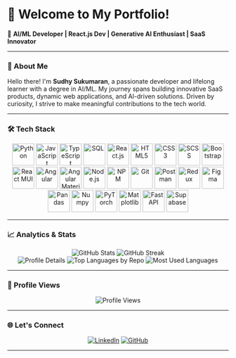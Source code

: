 # 👋 Welcome to My Portfolio!  


🌟 **AI/ML Developer | React.js Dev | Generative AI Enthusiast | SaaS Innovator**  

---

### 🚀 About Me  

Hello there! I'm **Sudhy Sukumaran**, a passionate developer and lifelong learner with a degree in AI/ML. My journey spans building innovative SaaS products, dynamic web applications, and AI-driven solutions. Driven by curiosity, I strive to make meaningful contributions to the tech world.  

---

### 🛠️ Tech Stack  

<p align="center">
  <img src="https://cdn.jsdelivr.net/gh/devicons/devicon/icons/python/python-original.svg" width="50" height="50" alt="Python" />
  <img src="https://cdn.jsdelivr.net/gh/devicons/devicon/icons/javascript/javascript-original.svg" width="50" height="50" alt="JavaScript" />
  <img src="https://cdn.jsdelivr.net/gh/devicons/devicon/icons/typescript/typescript-original.svg" width="50" height="50" alt="TypeScript" />
  <img src="https://cdn.jsdelivr.net/gh/devicons/devicon/icons/sqlite/sqlite-original.svg" width="50" height="50" alt="SQL" />
  <img src="https://cdn.jsdelivr.net/gh/devicons/devicon/icons/react/react-original.svg" width="50" height="50" alt="React.js" />
  <img src="https://cdn.jsdelivr.net/gh/devicons/devicon/icons/html5/html5-original.svg" width="50" height="50" alt="HTML5" />
  <img src="https://cdn.jsdelivr.net/gh/devicons/devicon/icons/css3/css3-original.svg" width="50" height="50" alt="CSS3" />
  <img src="https://cdn.jsdelivr.net/gh/devicons/devicon/icons/sass/sass-original.svg" width="50" height="50" alt="SCSS" />
  <img src="https://cdn.jsdelivr.net/gh/devicons/devicon/icons/bootstrap/bootstrap-original.svg" width="50" height="50" alt="Bootstrap" />
  <img src="https://cdn.jsdelivr.net/gh/devicons/devicon/icons/materialui/materialui-original.svg" width="50" height="50" alt="React MUI" />
  <img src="https://cdn.jsdelivr.net/gh/devicons/devicon/icons/angularjs/angularjs-original.svg" width="50" height="50" alt="Angular" />
  <img src="https://cdn.jsdelivr.net/gh/devicons/devicon/icons/materialui/materialui-original.svg" width="50" height="50" alt="Angular Material UI" />
  <img src="https://cdn.jsdelivr.net/gh/devicons/devicon/icons/nodejs/nodejs-original.svg" width="50" height="50" alt="Node.js" />
  <img src="https://cdn.jsdelivr.net/gh/devicons/devicon/icons/npm/npm-original-wordmark.svg" width="50" height="50" alt="NPM" />
  <img src="https://cdn.jsdelivr.net/gh/devicons/devicon/icons/git/git-original.svg" width="50" height="50" alt="Git" />
  <img src="https://cdn.jsdelivr.net/gh/devicons/devicon/icons/postman/postman-original.svg" width="50" height="50" alt="Postman" />
  <img src="https://cdn.jsdelivr.net/gh/devicons/devicon/icons/redux/redux-original.svg" width="50" height="50" alt="Redux" />
  <img src="https://cdn.jsdelivr.net/gh/devicons/devicon/icons/figma/figma-original.svg" width="50" height="50" alt="Figma" />
  <img src="https://cdn.jsdelivr.net/gh/devicons/devicon/icons/pandas/pandas-original.svg" width="50" height="50" alt="Pandas" />
  <img src="https://cdn.jsdelivr.net/gh/devicons/devicon/icons/numpy/numpy-original.svg" width="50" height="50" alt="Numpy" />
  <img src="https://cdn.jsdelivr.net/gh/devicons/devicon/icons/pytorch/pytorch-original.svg" width="50" height="50" alt="PyTorch" />
  <img src="https://cdn.jsdelivr.net/gh/devicons/devicon/icons/matplotlib/matplotlib-original.svg" width="50" height="50" alt="Matplotlib" />
  <img src="https://cdn.jsdelivr.net/gh/devicons/devicon/icons/fastapi/fastapi-original.svg" width="50" height="50" alt="FastAPI" />
  <img src="https://cdn.jsdelivr.net/gh/devicons/devicon/icons/supabase/supabase-original.svg" width="50" height="50" alt="Supabase" />
</p>  





---

### 📈 Analytics & Stats  

<div align="center">
  <img src="https://github-readme-stats.vercel.app/api?username=sudhy8&show_icons=true&theme=radical" alt="GitHub Stats" />
  <img src="https://github-readme-streak-stats.herokuapp.com/?user=sudhy8&theme=radical" alt="GitHub Streak" />
</div>  

<div align="center">
  <img src="https://github-profile-summary-cards.vercel.app/api/cards/profile-details?username=sudhy8&theme=radical" alt="Profile Details" />
  <img src="https://github-profile-summary-cards.vercel.app/api/cards/repos-per-language?username=sudhy8&theme=radical" alt="Top Languages by Repo" />
  <img src="https://github-profile-summary-cards.vercel.app/api/cards/most-commit-language?username=sudhy8&theme=radical" alt="Most Used Languages" />
</div>  

---

### 👀 Profile Views  

<p align="center">
  <img src="https://komarev.com/ghpvc/?username=sudhy8&style=for-the-badge&color=brightgreen" alt="Profile Views" />
</p>  

---

### 🌐 Let's Connect  

<p align="center">
  <a href="https://www.linkedin.com/in/sudhy8/"><img src="https://img.shields.io/badge/LinkedIn-0077B5?style=for-the-badge&logo=linkedin&logoColor=white" alt="LinkedIn"></a>
  <a href="https://github.com/sudhy8"><img src="https://img.shields.io/badge/GitHub-333?style=for-the-badge&logo=github&logoColor=white" alt="GitHub"></a>
</p>  

---
